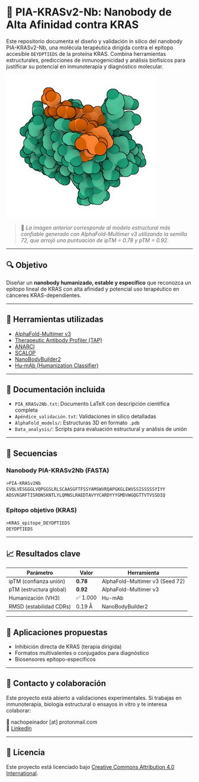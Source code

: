 # 🧬 PIA-KRASv2-Nb: Nanobody de Alta Afinidad contra KRAS

Este repositorio documenta el diseño y validación in silico del nanobody PIA-KRASv2-Nb, una molécula terapéutica dirigida contra el epítopo accesible `DEYDPTIEDS` de la proteína KRAS. Combina herramientas estructurales, predicciones de inmunogenicidad y análisis biofísicos para justificar su potencial en inmunoterapia y diagnóstico molecular.

![Modelo 3D PIA-KRASv2Nb](/PIAvsKRAS_s72.png)

> 📌 *La imagen anterior corresponde al modelo estructural más confiable generado con AlphaFold-Multimer v3 utilizando la semilla 72, que arrojó una puntuación de ipTM = 0.78 y pTM = 0.92.*

---

## 🔍 Objetivo

Diseñar un **nanobody humanizado, estable y específico** que reconozca un epítopo lineal de KRAS con alta afinidad y potencial uso terapéutico en cánceres KRAS-dependientes.

---

## 🔧 Herramientas utilizadas

- [AlphaFold-Multimer v3](https://alphafold.ebi.ac.uk/)
- [Therapeutic Antibody Profiler (TAP)](https://opig.stats.ox.ac.uk/webapps/profiler)
- [ANARCI](https://opig.stats.ox.ac.uk/webapps/anarci/)
- [SCALOP](https://opig.stats.ox.ac.uk/webapps/scalop)
- [NanoBodyBuilder2](https://opig.stats.ox.ac.uk/webapps/nanobodybuilder2)
- [Hu-mAb (Humanization Classifier)](https://opig.stats.ox.ac.uk/webapps/humab)

---

## 📎 Documentación incluida

- `PIA_KRASv2Nb.txt`: Documento LaTeX con descripción científica completa
- `Apéndice_validación.txt`: Validaciones in silico detalladas
- `AlphaFold_models/`: Estructuras 3D en formato `.pdb`
- `Data_analysis/`: Scripts para evaluación estructural y análisis de unión

---

## 📌 Secuencias

### Nanobody PIA-KRASv2Nb (FASTA)

```fasta
>PIA-KRASv2Nb
EVQLVESGGGLVQPGGSLRLSCAASGFTFSSYAMSWVRQAPGKGLEWVSSISSSSSYIYY
ADSVKGRFTISRDNSKNTLYLQMNSLRAEDTAVYYCARDYYYGMDVWGQGTTVTVSSDIQ
```

### Epítopo objetivo (KRAS)

```fasta
>KRAS_epitope_DEYDPTIEDS
DEYDPTIEDS
```

---

## 📈 Resultados clave

| Parámetro                | Valor   | Herramienta              |
|--------------------------|---------|---------------------------|
| ipTM (confianza unión)   | **0.78** | AlphaFold-Multimer v3 (Seed 72) |
| pTM (estructura global)  | **0.92** | AlphaFold-Multimer v3     |
| Humanización (VH3)       | ✅ 1.000 | Hu-mAb                    |
| RMSD (estabilidad CDRs)  | 0.19 Å  | NanoBodyBuilder2          |

---

## 🧪 Aplicaciones propuestas

- Inhibición directa de KRAS (terapia dirigida)
- Formatos multivalentes o conjugados para diagnóstico
- Biosensores epítopo-específicos

---

## 🤝 Contacto y colaboración

Este proyecto está abierto a validaciones experimentales. Si trabajas en inmunoterapia, biología estructural o ensayos in vitro y te interesa colaborar:

📧 nachopeinador [at] protonmail.com  
🔗 [LinkedIn](https://linkedin.com/in/nachopeinador)

---

## 📄 Licencia

Este proyecto está licenciado bajo [Creative Commons Attribution 4.0 International](https://creativecommons.org/licenses/by/4.0/).
